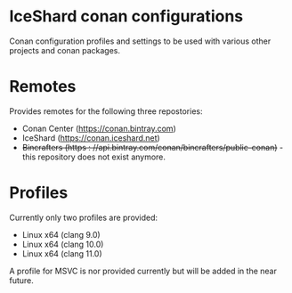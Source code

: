 # IceShard conan configurations
Conan configuration profiles and settings to be used with various other projects and conan packages.

# Remotes

Provides remotes for the following three repostories:
* Conan Center (https://conan.bintray.com)
* IceShard (https://conan.iceshard.net)
* ~~Bincrafters (https : //api.bintray.com/conan/bincrafters/public-conan)~~ - this repository does not exist anymore.

# Profiles

Currently only two profiles are provided:
* Linux x64 (clang 9.0)
* Linux x64 (clang 10.0)
* Linux x64 (clang 11.0)

A profile for MSVC is nor provided currently but will be added in the near future.
